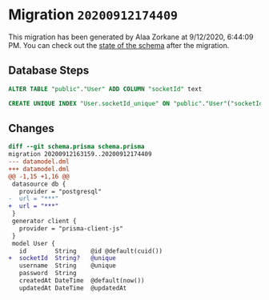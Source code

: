 # Migration `20200912174409`

This migration has been generated by Alaa Zorkane at 9/12/2020, 6:44:09 PM.
You can check out the [state of the schema](./schema.prisma) after the migration.

## Database Steps

```sql
ALTER TABLE "public"."User" ADD COLUMN "socketId" text   

CREATE UNIQUE INDEX "User.socketId_unique" ON "public"."User"("socketId")
```

## Changes

```diff
diff --git schema.prisma schema.prisma
migration 20200912163159..20200912174409
--- datamodel.dml
+++ datamodel.dml
@@ -1,15 +1,16 @@
 datasource db {
   provider = "postgresql"
-  url = "***"
+  url = "***"
 }
 generator client {
   provider = "prisma-client-js"
 }
 model User {
   id        String    @id @default(cuid())
+  socketId  String?   @unique
   username  String    @unique
   password  String
   createdAt DateTime  @default(now())
   updatedAt DateTime  @updatedAt
```


